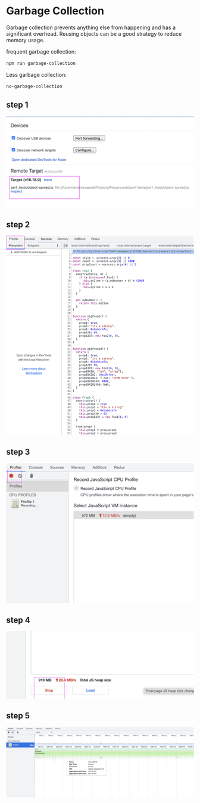 # Garbage Collection

Garbage collection prevents anything else from happening and has a significant overhead. Reusing objects can be
a good strategy to reduce memory usage.

frequent garbage collection:

```bash
npm run garbage-collection
```

Less garbage collection:

```bash
no-garbage-collection
```

## step 1

![profile 1](1.png)

## step 2

![profile 2](2.png)

## step 3

![profile 3](3.png)

## step 4

![profile 4](4.png)

## step 5

![profile 5](5.png)
